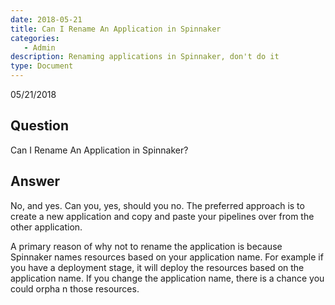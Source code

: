 ```yaml
---
date: 2018-05-21
title: Can I Rename An Application in Spinnaker
categories:
   - Admin
description: Renaming applications in Spinnaker, don't do it
type: Document
---
```

05/21/2018

## Question

Can I Rename An Application in Spinnaker?

## Answer

No, and yes.  Can you, yes, should you no. The preferred approach is to create a new application and copy and paste your pipelines over from the other application.

A primary reason of why not to rename the application is because Spinnaker names resources based on your application name. For example if you have a deployment stage, it will deploy the resources based on the application name. If you change the application name, there is a chance you could orpha   n those resources. 


